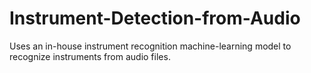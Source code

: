 # Instrument-Detection-from-Audio
Uses an in-house instrument recognition machine-learning model to recognize instruments from audio files.
